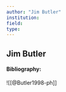 ```yaml
---
author: "Jim Butler"
institution:
field:
type:
---
```


## Jim Butler
#### Bibliography:

![[@Butler1998-ph]]